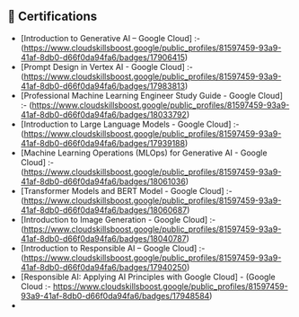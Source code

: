 ## 📜 Certifications 

- [Introduction to Generative AI – Google Cloud] :- (https://www.cloudskillsboost.google/public_profiles/81597459-93a9-41af-8db0-d66f0da94fa6/badges/17906415)
- [Prompt Design in Vertex AI - Google Cloud] :- (https://www.cloudskillsboost.google/public_profiles/81597459-93a9-41af-8db0-d66f0da94fa6/badges/17983813)
- [Professional Machine Learning Engineer Study Guide - Google Cloud] :- (https://www.cloudskillsboost.google/public_profiles/81597459-93a9-41af-8db0-d66f0da94fa6/badges/18033792)
- [Introduction to Large Language Models - Google Cloud] :- (https://www.cloudskillsboost.google/public_profiles/81597459-93a9-41af-8db0-d66f0da94fa6/badges/17939188)
- [Machine Learning Operations (MLOps) for Generative AI - Google Cloud] :- (https://www.cloudskillsboost.google/public_profiles/81597459-93a9-41af-8db0-d66f0da94fa6/badges/18061036)
- [Transformer Models and BERT Model - Google Cloud] :- (https://www.cloudskillsboost.google/public_profiles/81597459-93a9-41af-8db0-d66f0da94fa6/badges/18060687)
- [Introduction to Image Generation - Google Cloud] :- (https://www.cloudskillsboost.google/public_profiles/81597459-93a9-41af-8db0-d66f0da94fa6/badges/18040787)
- [Introduction to Responsible AI – Google Cloud] :- (https://www.cloudskillsboost.google/public_profiles/81597459-93a9-41af-8db0-d66f0da94fa6/badges/17940250)
- [Responsible AI: Applying AI Principles with Google Cloud] - (Google Cloud :- https://www.cloudskillsboost.google/public_profiles/81597459-93a9-41af-8db0-d66f0da94fa6/badges/17948584)
- 
